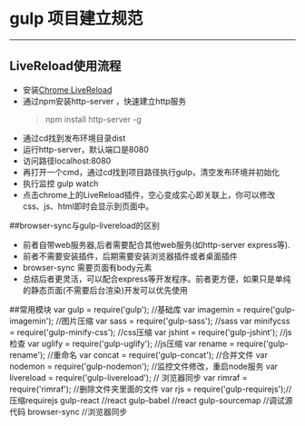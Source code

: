 # gulp 项目建立规范
***

## LiveReload使用流程

* 安装[Chrome LiveReload](https://chrome.google.com/webstore/detail/livereload/jnihajbhpnppcggbcgedagnkighmdlei)
* 通过npm安装http-server ，快速建立http服务 
  > npm install http-server -g
* 通过cd找到发布环境目录dist
* 运行http-server，默认端口是8080
* 访问路径localhost:8080
* 再打开一个cmd，通过cd找到项目路径执行gulp，清空发布环境并初始化
* 执行监控 gulp watch
* 点击chrome上的LiveReload插件，空心变成实心即关联上，你可以修改css、js、html即时会显示到页面中。


##browser-sync与gulp-livereload的区别
* 前者自带web服务器,后者需要配合其他web服务(如http-server express等).
* 前者不需要安装插件，后期需要安装浏览器插件或者桌面插件
* browser-sync 需要页面有body元素
* 总结后者更灵活，可以配合express等开发程序。前者更方便，如果只是单纯的静态页面(不需要后台渲染)开发可以优先使用


##常用模块
var gulp = require('gulp'); //基础库
var imagemin = require('gulp-imagemin'); //图片压缩
var sass = require('gulp-sass'); //sass
var minifycss = require('gulp-minify-css'); //css压缩
var jshint = require('gulp-jshint'); //js检查
var uglify = require('gulp-uglify'); //js压缩
var rename = require('gulp-rename'); //重命名
var concat = require('gulp-concat'); //合并文件
var nodemon = require('gulp-nodemon'); //监控文件修改，重启node服务
var livereload = require('gulp-livereload'); // 浏览器同步
var rimraf = require('rimraf'); //删除文件夹里面的文件
var rjs = require('gulp-requirejs');//压缩requirejs
gulp-react     //react
gulp-babel    //react
gulp-sourcemap  //调试源代码
browser-sync    //浏览器同步

